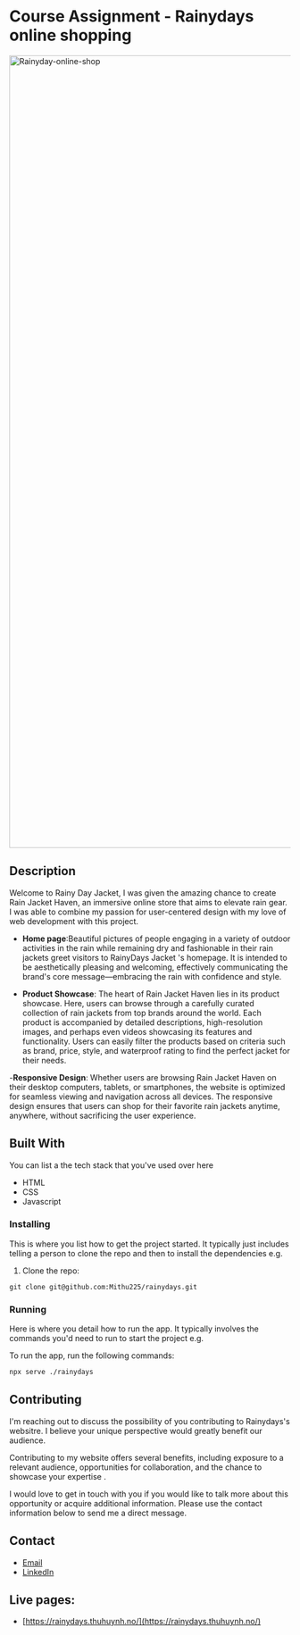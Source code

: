 # Course Assignment - Rainydays online shopping


<img width="1420" alt="Rainyday-online-shop" src="https://github.com/Mithu225/rainydays/assets/145982119/7b78b0b5-a716-4766-86aa-eaae4281e3b3">


## Description
Welcome to Rainy Day Jacket, I was given the amazing chance to create Rain Jacket Haven, an immersive online store that aims to elevate rain gear. I was able to combine my passion for user-centered design with my love of web development with this project.

- **Home page**:Beautiful pictures of people engaging in a variety of outdoor activities in the rain while remaining dry and fashionable in their rain jackets greet visitors to RainyDays Jacket 's homepage. It is intended to be aesthetically pleasing and welcoming, effectively communicating the brand's core message—embracing the rain with confidence and style.
  
- **Product Showcase**: The heart of Rain Jacket Haven lies in its product showcase. Here, users can browse through a carefully curated collection of rain jackets from top brands around the world. Each product is accompanied by detailed descriptions, high-resolution images, and perhaps even videos showcasing its features and functionality. Users can easily filter the products based on criteria such as brand, price, style, and waterproof rating to find the perfect jacket for their needs.
  
-**Responsive Design**: Whether users are browsing Rain Jacket Haven on their desktop computers, tablets, or smartphones, the website is optimized for seamless viewing and navigation across all devices. The responsive design ensures that users can shop for their favorite rain jackets anytime, anywhere, without sacrificing the user experience.

## Built With

You can list a the tech stack that you've used over here

- HTML
- CSS
- Javascript



### Installing

This is where you list how to get the project started. It typically just includes telling a person to clone the repo and then to install the dependencies e.g.

1. Clone the repo:

```
git clone git@github.com:Mithu225/rainydays.git
```


### Running

Here is where you detail how to run the app. It typically involves the commands you'd need to run to start the project e.g.

To run the app, run the following commands:

```bash
npx serve ./rainydays
```

## Contributing

I'm reaching out to discuss the possibility of you contributing to Rainydays's websitre. I believe your unique perspective would greatly benefit our audience.

Contributing to my website offers several benefits, including exposure to a relevant audience, opportunities for collaboration, and the chance to showcase your expertise .

I would love to get in touch with you if you would like to talk more about this opportunity or acquire additional information. Please use the contact information below to send me a direct message.

## Contact


- [Email](mailto:hi@thuhuynh.no)
- [LinkedIn](https://www.linkedin.com/in/mithu225/)

## Live pages:

- [https://rainydays.thuhuynh.no/](https://rainydays.thuhuynh.no/)













